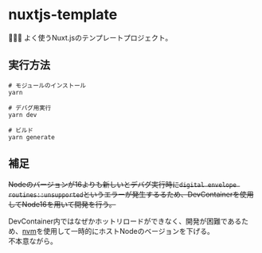 # nuxtjs-template

💐💐💐 よく使うNuxt.jsのテンプレートプロジェクト。  

## 実行方法

```shell
# モジュールのインストール
yarn

# デバグ用実行
yarn dev

# ビルド
yarn generate
```

## 補足

~~Nodeのバージョンが16よりも新しいとデバグ実行時に`digital envelope routines::unsupported`というエラーが発生するるため、DevContainerを使用してNode16を用いて開発を行う。~~  

DevContainer内ではなぜかホットリロードができなく、開発が困難であるため、[nvm](https://github.com/coreybutler/nvm-windows/releases)を使用して一時的にホストNodeのベージョンを下げる。  
不本意ながら。  
